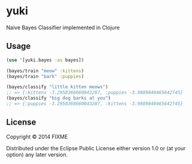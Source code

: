 # yuki
Naive Bayes Classifier implemented in Clojure

## Usage

```clojure
(use '[yuki.bayes :as bayes])

(bayes/train "meow" :kittens)
(bayes/train "bark" :puppies)

(bayes/classify "little kitten meows")
;; => {:kittens -3.2958368660043287, :puppies -3.9889840465642745}
(bayes/classify "big dog barks at you")
;; => {:puppies -3.2958368660043287, :kittens -3.9889840465642745}
```

## License

Copyright © 2014 FIXME

Distributed under the Eclipse Public License either version 1.0 or (at
your option) any later version.
